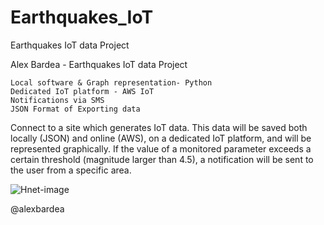 # Earthquakes_IoT
Earthquakes IoT data Project

Alex Bardea - Earthquakes IoT data Project

    Local software & Graph representation- Python
    Dedicated IoT platform - AWS IoT
    Notifications via SMS
    JSON Format of Exporting data

   Connect to a site which generates IoT data. This data will be
 saved both locally (JSON) and online (AWS), on a dedicated IoT platform, and will be
 represented graphically. If the value of a monitored parameter exceeds a certain
 threshold (magnitude larger than 4.5), a notification will be sent to the user from
 a specific area.
 
![Hnet-image](https://user-images.githubusercontent.com/79907597/110042043-d128d500-7d4d-11eb-962b-c40c4a35ec38.gif)

@alexbardea
